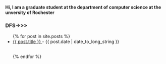 <b>Hi, I am a graduate student at the department of computer science at the unversity of Rochester</b>
### DFS->>> 
<ul>
  {% for post in site.posts %}
   <li>
    <a href="{{ post.url }} ------> {{post.categories}}">    
   {{ post.title }}
        </a>
        - <time datetime="{{ post.date | date: "%Y-%m-%d" }}">{{ post.date | date_to_long_string }}</time>
      </li>
      <br />
        
    
  {% endfor %}
</ul>
